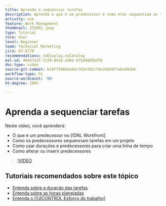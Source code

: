 ```yaml
---
title: Aprenda a sequenciar tarefas
description: Aprenda o que é um predecessor e como eles sequenciam as tarefas em um projeto. Em seguida, aprenda a usar durações e predecessores para criar uma linha do tempo.
activity: use
feature: Work Management
thumbnail: 335091.jpeg
type: Tutorial
role: User
level: Beginner
team: Technical Marketing
jira: KT-8778
recommendations: noDisplay,noCatalog
exl-id: 4044743f-71f8-4416-a365-575d90d5bd70
doc-type: video
source-git-commit: b18ff5966da92c762e702c7de2b020f7a6c692b6
workflow-type: ht
source-wordcount: '80'
ht-degree: 100%

---
```


# Aprenda a sequenciar tarefas

Neste vídeo, você aprenderá:

* O que é um predecessor no [!DNL  Workfront]
* Como os predecessores sequenciam tarefas em um projeto
* Como usar durações e predecessores para criar uma linha de tempo
* Como alterar ou inserir predecessores

>[!VIDEO](https://video.tv.adobe.com/v/335091/?quality=12&learn=on)

<!---
Learn more urls
There's a lot more you can learn about predecessors, such as dependency type and lag. [!DNL Workfront] recommends getting the basics down first, then pulling those other features into your project planning. If you're curious, here are some articles about additional functionality.
Overview of task predecessors
Create predecessor relationships by chaining tasks
Creating a predecessor relationship on the task list
Overview of lag types
Overview of task dependency types
--->

## Tutoriais recomendados sobre este tópico

* [Entenda sobre a duração das tarefas](/help/manage-work/tasks/understand-task-durations.md)
* [Entenda sobre as horas planejadas](/help/manage-work/tasks/understand-planned-hours.md)
* [Entenda o [!UICONTROL Esforço do trabalho]](/help/manage-work/tasks/understand-work-effort.md)
